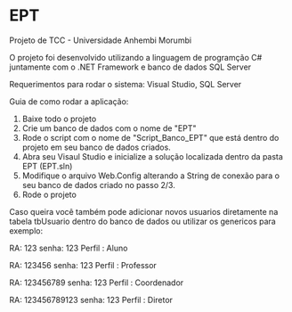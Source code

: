 # EPT
Projeto de TCC - Universidade Anhembi Morumbi

O projeto foi desenvolvido utilizando a linguagem de programção C# juntamente com o .NET Framework e banco de dados SQL Server

Requerimentos para rodar o sistema: 
Visual Studio,
SQL Server

Guia de como rodar a aplicação:

1. Baixe todo o projeto
2. Crie um banco de dados com o nome de "EPT"
3. Rode o script com o nome de "Script_Banco_EPT" que está dentro do projeto em seu banco de dados criados.
4. Abra seu Visaul Studio e inicialize a solução localizada dentro da pasta EPT (EPT.sln)
5. Modifique o arquivo Web.Config alterando a String de conexão para o seu banco de dados criado no passo 2/3.
6. Rode o projeto

Caso queira você também pode adicionar novos usuarios diretamente na tabela tbUsuario dentro do banco de dados ou utilizar os genericos para exemplo:

RA: 123
senha: 123
Perfil : Aluno

RA: 123456
senha: 123
Perfil : Professor

RA: 123456789
senha: 123
Perfil : Coordenador

RA: 123456789123
senha: 123
Perfil : Diretor
